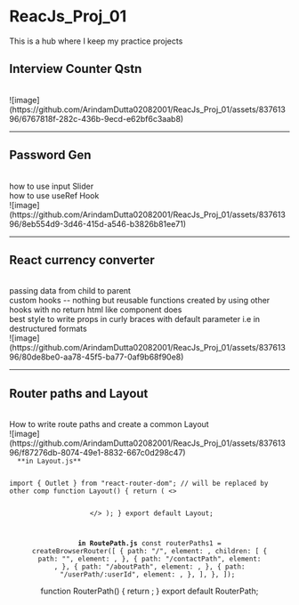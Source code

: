 # ReacJs_Proj_01
This is a hub where I keep my practice projects

<h2>Interview Counter Qstn</h2>
<br/>
![image](https://github.com/ArindamDutta02082001/ReacJs_Proj_01/assets/83761396/6767818f-282c-436b-9ecd-e62bf6c3aab8)

<hr/>

<h2>Password Gen</h2>
<br/>
how to use input Slider
<br/>
how to use useRef Hook
<br/>
![image](https://github.com/ArindamDutta02082001/ReacJs_Proj_01/assets/83761396/8eb554d9-3d46-415d-a546-b3826b81ee71)

<hr/>

<h2>React currency converter</h2>
<br/>
passing data from child to parent
<br/>
custom hooks -- nothing but reusable functions created by using other hooks with no return html like component does
<br/>
best style to write props in curly braces with default parameter i.e in destructured formats
<br/>
![image](https://github.com/ArindamDutta02082001/ReacJs_Proj_01/assets/83761396/80de8be0-aa78-45f5-ba77-0af9b68f90e8)

<hr/>

<h2>Router paths and Layout</h2>
<br/>
How to write route paths and create a common Layout
<br/>
![image](https://github.com/ArindamDutta02082001/ReacJs_Proj_01/assets/83761396/f87276db-8074-49e1-8832-667c0d298c47)

<code>
  **in Layout.js**

import { Outlet } from "react-router-dom";  // will be replaced by other comp
function Layout() {
  return (
    <>
      <Header />
      <Outlet />
      <Footer />
    </>
  );
}
export default Layout;


  **in RoutePath.js**
  const routerPaths1 = createBrowserRouter([
  {
    path: "/",
    element: <Layout />,
    children: [
      {
        path: "",
        element: <Home />,
      },
      {
        path: "/contactPath",
        element: <Contact />,
      },
      {
        path: "/aboutPath",
        element: <About />,
      },
      {
        path: "/userPath/:userId",
        element: <User />,
      },
    ],
  },
]);
</code>

function RouterPath() {
  return <RouterProvider router={routerPaths1} />;
}
export default RouterPath;

